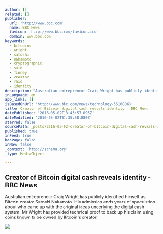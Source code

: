 ```yaml
---
author: []
related: []
publisher:
  url: 'http://www.bbc.com'
  name: BBC News
  favicon: 'http://www.bbc.com/favicon.ico'
  domain: www.bbc.com
keywords:
  - bitcoins
  - wright
  - satoshi
  - nakamoto
  - cryptographic
  - said
  - finney
  - creator
  - raid
  - identity
description: "Australian entrepreneur Craig Wright has publicly identified himself as Bitcoin creator Satoshi Nakamoto. His admission ends years of speculation about who came up with the original ideas underlying the digital cash system. Mr Wright has provided technical proof to back up his claim using coins known to be owned by Bitcoin's creator."
inLanguage: en
app_links: []
isBasedOnUrl: 'http://www.bbc.com/news/technology-36168863'
title: Creator of Bitcoin digital cash reveals identity - BBC News
datePublished: '2016-05-02T13:43:57.095Z'
dateModified: '2016-05-02T07:35:58.080Z'
starred: false
sourcePath: _posts/2016-05-02-creator-of-bitcoin-digital-cash-reveals-identity-bbc-news.md
published: true
inFeed: true
hasPage: false
inNav: false
_context: 'http://schema.org'
_type: MediaObject

---
```

<article style=""><h1>Creator of Bitcoin digital cash reveals identity - BBC News</h1><p>Australian entrepreneur Craig Wright has publicly identified himself as Bitcoin creator Satoshi Nakamoto. His admission ends years of speculation about who came up with the original ideas underlying the digital cash system. Mr Wright has provided technical proof to back up his claim using coins known to be owned by Bitcoin's creator.</p><img src="http://ichef.bbci.co.uk/news/1024/cpsprodpb/4ED7/production/_89538102_craig_wright.jpg" /></article>